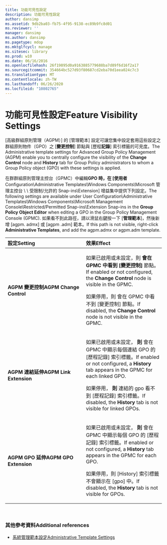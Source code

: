 ```yaml
---
title: 功能可見性設定
description: 功能可見性設定
author: dansimp
ms.assetid: 9db2ba03-fb75-4f95-9138-ec89b9fc8d01
ms.reviewer: ''
manager: dansimp
ms.author: dansimp
ms.pagetype: mdop
ms.mktglfcycl: manage
ms.sitesec: library
ms.prod: w10
ms.date: 06/16/2016
ms.openlocfilehash: 26f19895d0a9163885779688ba7d89f6d16f2a17
ms.sourcegitcommit: 354664bc527d93f80687cd2eba70d1eea024c7c3
ms.translationtype: MT
ms.contentlocale: zh-TW
ms.lasthandoff: 06/26/2020
ms.locfileid: "10802765"
---
```

# <span data-ttu-id="8f88b-103">功能可見性設定</span><span class="sxs-lookup"><span data-stu-id="8f88b-103">Feature Visibility Settings</span></span>


<span data-ttu-id="8f88b-104">[高級群組原則管理（AGPM）] 的 [管理範本] 設定可讓您集中設定套用這些設定之群組原則物件（GPO）之 [**變更控制**] 節點與 [歷程**記錄**] 索引標籤的可見度。</span><span class="sxs-lookup"><span data-stu-id="8f88b-104">The Administrative template settings for Advanced Group Policy Management (AGPM) enable you to centrally configure the visibility of the **Change Control** node and **History** tab for Group Policy administrators to whom a Group Policy object (GPO) with these settings is applied.</span></span>

<span data-ttu-id="8f88b-105">在群群組原則管理主控台（GPMC）中編輯**GPO 時，在 [使用者**Configuration\\Administrative Templates\\Windows Components\\Microsoft 管理主控台 \ \ 受限制/允許的 Snap-ins\\Extension] 增益集中提供下列設定。</span><span class="sxs-lookup"><span data-stu-id="8f88b-105">The following settings are available under User Configuration\\Administrative Templates\\Windows Components\\Microsoft Management Console\\Restricted/Permitted Snap-ins\\Extension Snap-ins in the **Group Policy Object Editor** when editing a GPO in the Group Policy Management Console (GPMC).</span></span> <span data-ttu-id="8f88b-106">如果看不到此路徑，請以滑鼠右鍵按一下 [**管理範本**]，然後新增 [agpm. admx] 或 [agpm .adm] 範本。</span><span class="sxs-lookup"><span data-stu-id="8f88b-106">If this path is not visible, right-click **Administrative Templates**, and add the agpm.admx or agpm.adm template.</span></span>

<table>
<colgroup>
<col width="50%" />
<col width="50%" />
</colgroup>
<thead>
<tr class="header">
<th align="left"><span data-ttu-id="8f88b-107">設定</span><span class="sxs-lookup"><span data-stu-id="8f88b-107">Setting</span></span></th>
<th align="left"><span data-ttu-id="8f88b-108">效果</span><span class="sxs-lookup"><span data-stu-id="8f88b-108">Effect</span></span></th>
</tr>
</thead>
<tbody>
<tr class="odd">
<td align="left"><p><strong><span data-ttu-id="8f88b-109">AGPM 變更控制</span><span class="sxs-lookup"><span data-stu-id="8f88b-109">AGPM Change Control</span></span></strong></p></td>
<td align="left"><p><span data-ttu-id="8f88b-110">如果已啟用或未設定，則 <strong> 會在 GPMC 中看到 [變更控制] </strong> 節點。</span><span class="sxs-lookup"><span data-stu-id="8f88b-110">If enabled or not configured, the <strong>Change Control</strong> node is visible in the GPMC.</span></span></p>
<p><span data-ttu-id="8f88b-111">如果停用，則 <strong> </strong> 會在 GPMC 中看不到 [變更控制] 節點。</span><span class="sxs-lookup"><span data-stu-id="8f88b-111">If disabled, the <strong>Change Control</strong> node is not visible in the GPMC.</span></span></p></td>
</tr>
<tr class="even">
<td align="left"><p><strong><span data-ttu-id="8f88b-112">AGPM 連結延伸</span><span class="sxs-lookup"><span data-stu-id="8f88b-112">AGPM Link Extension</span></span></strong></p></td>
<td align="left"><p><span data-ttu-id="8f88b-113">如果已啟用或未設定， <strong> 則 </strong> 會在 GPMC 中顯示每個連結 GPO 的 [歷程記錄] 索引標籤。</span><span class="sxs-lookup"><span data-stu-id="8f88b-113">If enabled or not configured, a <strong>History</strong> tab appears in the GPMC for each linked GPO.</span></span></p>
<p><span data-ttu-id="8f88b-114">如果停用， <strong> 則 </strong> 連結的 gpo 看不到 [歷程記錄] 索引標籤。</span><span class="sxs-lookup"><span data-stu-id="8f88b-114">If disabled, the <strong>History</strong> tab is not visible for linked GPOs.</span></span></p></td>
</tr>
<tr class="odd">
<td align="left"><p><strong><span data-ttu-id="8f88b-115">AGPM GPO 延伸</span><span class="sxs-lookup"><span data-stu-id="8f88b-115">AGPM GPO Extension</span></span></strong></p></td>
<td align="left"><p><span data-ttu-id="8f88b-116">如果已啟用或未設定， <strong> 則 </strong> 會在 GPMC 中顯示每個 GPO 的 [歷程記錄] 索引標籤。</span><span class="sxs-lookup"><span data-stu-id="8f88b-116">If enabled or not configured, a <strong>History</strong> tab appears in the GPMC for each GPO.</span></span></p>
<p><span data-ttu-id="8f88b-117">如果停用，則 [History] 索引標籤 <strong> </strong> 不會顯示在 [gpo] 中。</span><span class="sxs-lookup"><span data-stu-id="8f88b-117">If disabled, the <strong>History</strong> tab is not visible for GPOs.</span></span></p></td>
</tr>
</tbody>
</table>

 

### <span data-ttu-id="8f88b-118">其他參考資料</span><span class="sxs-lookup"><span data-stu-id="8f88b-118">Additional references</span></span>

-   [<span data-ttu-id="8f88b-119">系統管理範本設定</span><span class="sxs-lookup"><span data-stu-id="8f88b-119">Administrative Template Settings</span></span>](administrative-template-settings.md)

 

 





